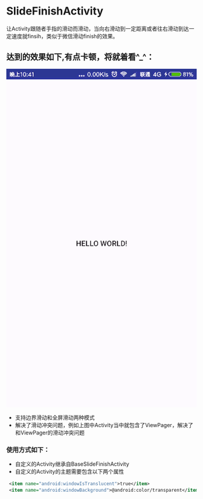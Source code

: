 # SlideFinishActivity
让Activity跟随者手指的滑动而滑动，当向右滑动到一定距离或者往右滑动到达一定速度就finsih，类似于微信滑动finish的效果。

## 达到的效果如下,有点卡顿，将就着看^_^：
![演示动图](https://github.com/EasyLiu-Ly/SlideFinishActivity/blob/master/SlideFinishActivity.gif)

* 支持边界滑动和全屏滑动两种模式
* 解决了滑动冲突问题，例如上图中Activity当中就包含了ViewPager，解决了和ViewPager的滑动冲突问题

### 使用方式如下：
* 自定义的Activity继承自BaseSlideFinishActivity
* 自定义的Activity的主题需要包含以下两个属性
``` xml
 <item name="android:windowIsTranslucent">true</item>
 <item name="android:windowBackground">@android:color/transparent</item>
```
